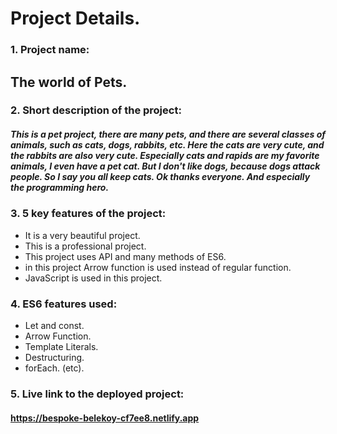 
# Project Details.

### 1. Project name:
## The world of Pets.

### 2. Short description of the project:
##### This is a pet project, there are many pets, and there are several classes of animals, such as cats, dogs, rabbits, etc. Here the cats are very cute, and the rabbits are also very cute. Especially cats and rapids are my favorite animals, I even have a pet cat. But I don't like dogs, because dogs attack people. So I say you all keep cats. Ok thanks everyone. And especially the programming hero.

### 3. 5 key features of the project:
- It is a very beautiful project.
- This is a professional project.
- This project uses API and many methods of ES6.
- in this project Arrow function is used instead of regular function.
- JavaScript is used in this project.

### 4. ES6 features used:
- Let and const.
- Arrow Function.
- Template Literals.
- Destructuring.
- forEach. (etc).

### 5. Live link to the deployed project:
#### https://bespoke-belekoy-cf7ee8.netlify.app